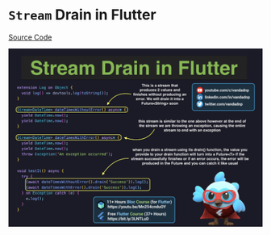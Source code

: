 # `Stream` Drain in Flutter

[Source Code](stream-drain-in-flutter.dart)

![](stream-drain-in-flutter.jpg)
